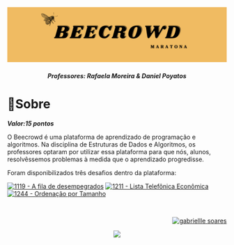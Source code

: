 <img src="https://github.com/S4-2024/Maratona/blob/master/banners_arquivos/beecrowd.png">

<h4 align="center" > <em> Professores: Rafaela Moreira & Daniel Poyatos  </em>  </h4>



# 🍯Sobre 

<p>

***Valor:15 pontos*** 
  
O Beecrowd é uma plataforma de aprendizado de programação e algoritmos. Na disciplina de Estruturas de Dados e Algoritmos, os professores optaram por utilizar essa plataforma para que nós, alunos, 
resolvêssemos problemas à medida que o aprendizado progredisse.

Foram disponibilizados três desafios dentro da plataforma:

[![1119 - A fila de desempegrados](https://img.shields.io/badge/1119_--_A_fila_de_desempegrados-black?style=for-the-badge&logo=github&logoColor=e6ad05)](https://github.com/S4-2024/Maratona/blob/master/src/exercicio1119/Main.java)
[![1211 - Lista Telefônica Econômica](https://img.shields.io/badge/1211_--_Lista_Telefônica_Econômica-black?style=for-the-badge&logo=github&logoColor=e6ad05)](https://github.com/S4-2024/Maratona/blob/master/src/exercicio1211/Main.java)
[![ 1244 - Ordenação por Tamanho](https://img.shields.io/badge/_1244_--_Ordenação_por_Tamanho-black?style=for-the-badge&logo=github&logoColor=e6ad05)](https://github.com/S4-2024/Maratona/blob/master/src/exercicio1244/Main.java)

</p>
<br>
<div align="right">

  [![gabriellle soares](https://img.shields.io/badge/gabriellle_soares-e6ad05?style=for-the-badge&logo=github&logoColor=black)](https://github.com/gabriellesote)
</div>

<div align="center">
 <img  src="https://giffiles.alphacoders.com/300/3005.gif">
  
</div>
